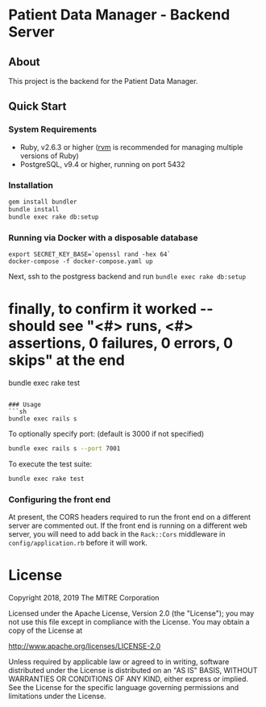 # Patient Data Manager - Backend Server

## About

This project is the backend for the Patient Data Manager.

## Quick Start

### System Requirements

 - Ruby, v2.6.3 or higher ([rvm](https://rvm.io/) is recommended for managing multiple versions of Ruby)
 - PostgreSQL, v9.4 or higher, running on port 5432

### Installation
```sh
gem install bundler
bundle install
bundle exec rake db:setup
```

### Running via Docker with a disposable database
```
export SECRET_KEY_BASE=`openssl rand -hex 64`
docker-compose -f docker-compose.yaml up
```

Next, ssh to the postgress backend and run `bundle exec rake db:setup`

# finally, to confirm it worked -- should see "<#> runs, <#> assertions, 0 failures, 0 errors, 0 skips" at the end
bundle exec rake test
```

### Usage
```sh
bundle exec rails s
```

To optionally specify port: (default is 3000 if not specified)

```sh
bundle exec rails s --port 7001
```

To execute the test suite:

```sh
bundle exec rake test
```

### Configuring the front end

At present, the CORS headers required to run the front end on a different server are commented out. If the front end is running on a different web server, you will need to add back in the `Rack::Cors` middleware in `config/application.rb` before it will work.

# License
Copyright 2018, 2019 The MITRE Corporation

Licensed under the Apache License, Version 2.0 (the "License");
you may not use this file except in compliance with the License.
You may obtain a copy of the License at

http://www.apache.org/licenses/LICENSE-2.0

Unless required by applicable law or agreed to in writing, software
distributed under the License is distributed on an "AS IS" BASIS,
WITHOUT WARRANTIES OR CONDITIONS OF ANY KIND, either express or implied.
See the License for the specific language governing permissions and
limitations under the License.
